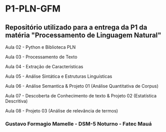 # P1-PLN-GFM

## Repositório utilizado para a entrega da P1 da matéria "Processamento de Linguagem Natural"
Aula 02 - Python e Biblioteca PLN

Aula 03 - Processamento de Texto

Aula 04 - Extração de Características

Aula 05 - Análise Sintática e Estruturas Linguísticas

Aula 06 - Análise Semantica & Projeto 01 (Análise Quantitativa de Corpus)

Aula 07 - Descoberta de Conhecimento de texto & Projeto 02 (Estatística Descritiva)

Aula 08 - Projeto 03 (Análise de relevância de termos)


### Gustavo Formagio Mamelle - DSM-5 Noturno - Fatec Mauá
